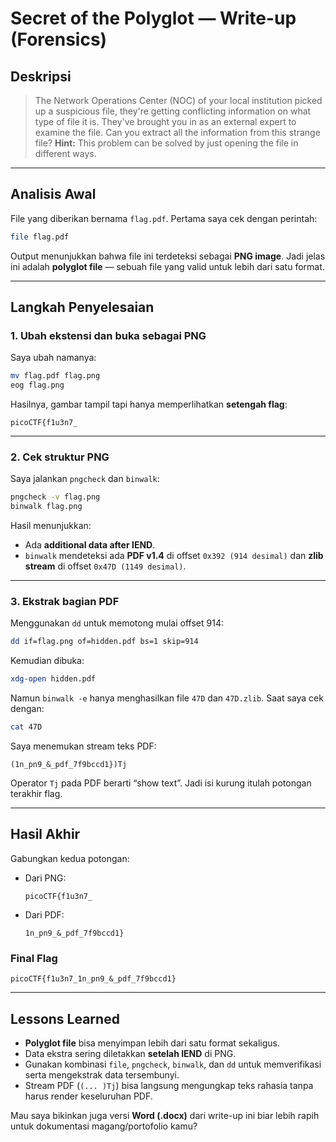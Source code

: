 # Secret of the Polyglot — Write-up (Forensics)

## Deskripsi

> The Network Operations Center (NOC) of your local institution picked up a suspicious file, they're getting conflicting information on what type of file it is. They've brought you in as an external expert to examine the file. Can you extract all the information from this strange file?
> **Hint:** This problem can be solved by just opening the file in different ways.

---

## Analisis Awal

File yang diberikan bernama `flag.pdf`. Pertama saya cek dengan perintah:

```bash
file flag.pdf
```

Output menunjukkan bahwa file ini terdeteksi sebagai **PNG image**. Jadi jelas ini adalah **polyglot file** — sebuah file yang valid untuk lebih dari satu format.

---

## Langkah Penyelesaian

### 1. Ubah ekstensi dan buka sebagai PNG

Saya ubah namanya:

```bash
mv flag.pdf flag.png
eog flag.png
```

Hasilnya, gambar tampil tapi hanya memperlihatkan **setengah flag**:

```
picoCTF{f1u3n7_
```

---

### 2. Cek struktur PNG

Saya jalankan `pngcheck` dan `binwalk`:

```bash
pngcheck -v flag.png
binwalk flag.png
```

Hasil menunjukkan:

* Ada **additional data after IEND**.
* `binwalk` mendeteksi ada **PDF v1.4** di offset `0x392 (914 desimal)` dan **zlib stream** di offset `0x47D (1149 desimal)`.

---

### 3. Ekstrak bagian PDF

Menggunakan `dd` untuk memotong mulai offset 914:

```bash
dd if=flag.png of=hidden.pdf bs=1 skip=914
```

Kemudian dibuka:

```bash
xdg-open hidden.pdf
```

Namun `binwalk -e` hanya menghasilkan file `47D` dan `47D.zlib`. Saat saya cek dengan:

```bash
cat 47D
```

Saya menemukan stream teks PDF:

```
(1n_pn9_&_pdf_7f9bccd1})Tj
```

Operator `Tj` pada PDF berarti “show text”. Jadi isi kurung itulah potongan terakhir flag.

---

## Hasil Akhir

Gabungkan kedua potongan:

* Dari PNG:

  ```
  picoCTF{f1u3n7_
  ```
* Dari PDF:

  ```
  1n_pn9_&_pdf_7f9bccd1}
  ```

### Final Flag

```
picoCTF{f1u3n7_1n_pn9_&_pdf_7f9bccd1}
```

---

## Lessons Learned

* **Polyglot file** bisa menyimpan lebih dari satu format sekaligus.
* Data ekstra sering diletakkan **setelah IEND** di PNG.
* Gunakan kombinasi `file`, `pngcheck`, `binwalk`, dan `dd` untuk memverifikasi serta mengekstrak data tersembunyi.
* Stream PDF (`(... )Tj`) bisa langsung mengungkap teks rahasia tanpa harus render keseluruhan PDF.

Mau saya bikinkan juga versi **Word (.docx)** dari write-up ini biar lebih rapih untuk dokumentasi magang/portofolio kamu?
